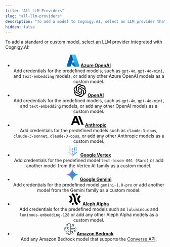 ```yaml
---
title: "All LLM Providers"
slug: "all-llm-providers"
description: "To add a model to Cognigy.AI, select an LLM provider that has integration with Cognigy.AI from the list."
hidden: false
---
```


To add a standard or custom model, select an LLM provider integrated with Cognigy.AI:

<div class="grid cards" style="text-align: center;" markdown>

- ![azure](../../../../_assets/icons/azure.svg) __[Azure OpenAI](microsoft-azure-openai.md)__ <br> Add credentials for the predefined models, such as `gpt-4o`, `gpt-4o-mini`, and `text-embedding` models, or add any other Azure OpenAI models as a custom model.
- ![open-ai](../../../../_assets/icons/open-ai.svg) __[OpenAI](openai.md)__ <br> Add credentials for the predefined models, such as `gpt-4o`, `gpt-4o-mini`, and `text-embedding` models, or add any other OpenAI models as a custom model.
- ![anthropic](../../../../_assets/icons/anthropic.svg) __[Anthropic](anthropic.md)__ <br>  Add credentials for the predefined models such as `claude-3-opus`, `claude-3-sonnet`, `claude-3-opus`, or add any other Anthropic models as a custom model.
- ![google-vertex](../../../../_assets/icons/google-vertex.svg) __[Google Vertex](google.md)__ <br> Add credentials for the predefined model `text-bison-001 (Bard)` or add another model from the Vertex AI family as a custom model.
- ![google-gemini](../../../../_assets/icons/google-gemini.svg) __[Google Gemini](google.md)__ <br> Add credentials for the predefined model `gemini-1.0-pro` or add another model from the Gemini family as a custom model.
- ![alephalpha](../../../../_assets/icons/alephalpha.svg) __[Aleph Alpha](aleph-alpha.md)__  <br> Add credentials for the predefined models such as `luluminous` and `luminous-embedding-128` or add any other Aleph Alpha models as a custom model.
- ![amazon-bedrock](../../../../_assets/icons/amazon-bedrock.svg)__[Amazon Bedrock](amazon-bedrock.md)__ <br>  Add any Amazon Bedrock model that supports the [Converse API](https://docs.aws.amazon.com/bedrock/latest/userguide/models-features.html).
</div>

